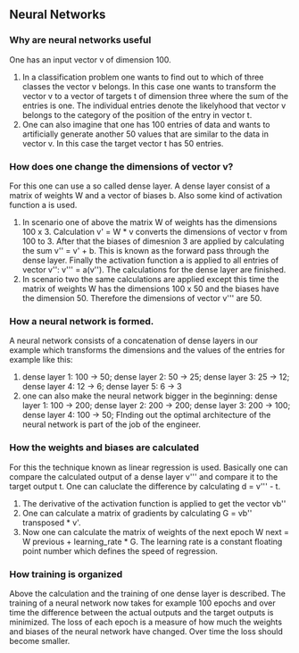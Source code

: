 ## Neural Networks
### Why are neural networks useful
One has an input vector v of dimension 100. 
1) In a classification problem one wants to find out to which of three classes the vector v belongs. In this case one wants to transform the vector v to a vector of targets t of dimension three where the sum of the entries is one. The individual entries denote the likelyhood that vector v belongs to the category of the position of the entry in vector t.
2) One can also imagine that one has 100 entries of data and wants to artificially generate another 50 values that are similar to the data in vector v. In this case the target vector t has 50 entries.

### How does one change the dimensions of vector v?

For this one can use a so called dense layer. A dense layer consist of a matrix of weights W and a vector of biases b. Also some kind of activation function a is used.
1) In scenario one of above the matrix W of weights has the dimensions 100 x 3. Calculation v' = W * v converts the dimensions of vector v from 100 to 3. After that the biases of dimesnion 3 are applied by calculating the sum v'' = v' + b. This is known as the forward pass through the dense layer. Finally the activation function a is applied to all entries of vector v'': v''' = a(v''). The calculations for the dense layer are finished.
2) In scenario two the same calculations are applied except this time the matrix of weights W has the dimensions 100 x 50 and the biases have the dimension 50. Therefore the dimensions of vector v''' are 50.

### How a neural network is formed.

A neural network consists of a concatenation of dense layers in our example which transforms the dimensions and the values of the entries for example like this:
1) dense layer 1: 100 -> 50; dense layer 2: 50 -> 25; dense layer 3: 25 -> 12; dense layer 4: 12 -> 6; dense layer 5: 6 -> 3
2) one can also make the neural network bigger in the beginning: dense layer 1: 100 -> 200; dense layer 2: 200 -> 200; dense layer 3: 200 -> 100; dense layer 4: 100 -> 50;
FInding out the optimal architecture of the neural network is part of the job of the engineer.

### How the weights and biases are calculated
For this the technique known as linear regression is used. Basically one can compare the calculated output of a dense layer v''' and compare it to the target output t. One can caluclate the difference by calculating d = v''' - t. 
1) The derivative of the activation function is applied to get the vector vb''
2) One can calculate a matrix of gradients by calculating G = vb'' transposed * v'.
3) Now one can calculate the matrix of weights of the next epoch W next = W previous + learning_rate * G. The learning rate is a constant floating point number which defines the speed of regression.

### How training is organized
Above the calculation and the training of one dense layer is described.
The training of a neural network now takes for example 100 epochs and over time the difference between the actual outputs and the target outputs is minimized. The loss of each epoch is a measure of how much the weights and biases of the neural network have changed. Over time the loss should become smaller.